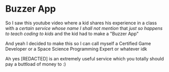 # Buzzer App
So I saw this youtube video where a kid shares his experience in a class with a *certain service whose name I shall not mention* that *just so happens to teach coding to kids* and the kid had to make a "Buzzer App"

And yeah I decided to make this so I can call myself a Certified Game Developer or a Space Science Programming Expert or whatever idk

Ah yes \[REDACTED\] is an extremely useful service which you totally should pay a buttload of money to :)